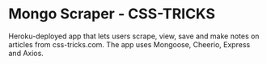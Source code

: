 # Mongo Scraper - CSS-TRICKS

Heroku-deployed app that lets users scrape, view, save and make notes on articles from css-tricks.com. The app uses Mongoose, Cheerio, Express and Axios.

